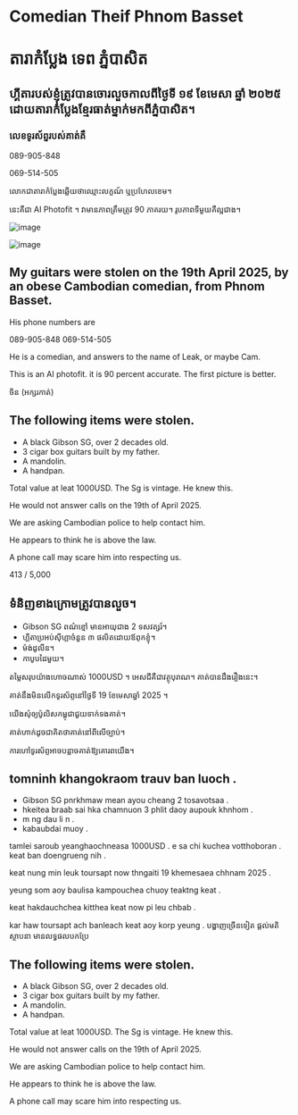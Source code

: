 # Comedian Theif Phnom Basset

# តារាកំប្លែង ទេព ភ្នំបាសិត

## ហ្គីតារបស់ខ្ញុំត្រូវបានចោរលួចកាលពីថ្ងៃទី ១៩ ខែមេសា ឆ្នាំ ២០២៥ ដោយតារាកំប្លែងខ្មែរធាត់ម្នាក់មកពីភ្នំបាសិត។

### លេខទូរស័ព្ទរបស់គាត់គឺ

089-905-848


069-514-505

លោក​ជា​តារា​កំប្លែង​ឆ្លើយ​ថា​ឈ្មោះ​លក្ខណ៍ ឬ​ប្រហែល​ខេម។

នេះគឺជា AI Photofit ។ វាមានភាពត្រឹមត្រូវ 90 ភាគរយ។ រូបភាពទីមួយគឺល្អជាង។

![image](https://github.com/user-attachments/assets/1e7b9b18-c799-4e71-a61d-158d7b9f198e)

![image](https://github.com/user-attachments/assets/0dc4e7c0-b5d4-4298-b3b0-a186d13cf01e)

## My guitars were stolen on the 19th April 2025, by an obese Cambodian comedian, from Phnom Basset.

His phone numbers are 

089-905-848
069-514-505

He is a comedian, and answers to the name of Leak, or maybe Cam.

This is an AI photofit. it is 90 percent accurate. The first picture is better. 


ចិន (អក្សរកាត់)
## The following items were stolen. 

- A black Gibson SG, over 2 decades old.
- 3 cigar box guitars built by my father. 
- A mandolin.
- A handpan.

Total value at leat 1000USD. The Sg is vintage. He knew this. 

He would not answer calls on the 19th of April 2025. 

We are asking Cambodian police to help contact him. 

He appears to think he is above the law.

A phone call may scare him into respecting us.


413 / 5,000
## ទំនិញខាងក្រោមត្រូវបានលួច។

- Gibson SG ពណ៌ខ្មៅ មានអាយុជាង 2 ទសវត្សរ៍។
- ហ្គីតាប្រអប់ស៊ីហ្គាចំនួន ៣ ផលិតដោយឪពុកខ្ញុំ។
- ម៉ង់ដូលីន។
- កាបូបដៃមួយ។

តម្លៃសរុបយ៉ាងហោចណាស់ 1000USD ។ អេសជីគឺជាវត្ថុបុរាណ។ គាត់បានដឹងរឿងនេះ។

គាត់នឹងមិនលើកទូរស័ព្ទនៅថ្ងៃទី 19 ខែមេសាឆ្នាំ 2025 ។

យើង​សុំ​ឲ្យ​ប៉ូលិស​កម្ពុជា​ជួយ​ទាក់ទង​គាត់។

គាត់ហាក់ដូចជាគិតថាគាត់នៅពីលើច្បាប់។

ការហៅទូរស័ព្ទអាចបន្លាចគាត់ឱ្យគោរពយើង។
##  tomninh khangokraom trauv ban luoch . 

- Gibson SG pnrkhmaw  mean ayou cheang 2  tosavotsaa .
-  hkeitea braab sai hka chamnuon 3  phlit daoy aupouk khnhom . 
-  m ng dau li n .
-  kabaubdai muoy .

 tamlei saroub yeanghaochneasa 1000USD  .  e sa chi kuchea votthoboran .  keat ban doengrueng nih . 

 keat nung min leuk toursapt now thngaiti 19  khemesaea chhnam 2025  . 

 yeung​ som​ aoy​ baulisa​ kampouchea​ chuoy​ teaktng​ keat . 

 keat hakdauchchea kitthea keat now pi leu chbab .

 kar haw toursapt ach banleach keat aoy korp yeung .
បង្ហាញ​ច្រើនទៀត
ផ្ដល់​មតិ​ស្ថាបនា
មានលទ្ធផលបកប្រែ

## The following items were stolen. 

- A black Gibson SG, over 2 decades old.
- 3 cigar box guitars built by my father. 
- A mandolin.
- A handpan.

Total value at leat 1000USD. The Sg is vintage. He knew this. 

He would not answer calls on the 19th of April 2025. 

We are asking Cambodian police to help contact him. 

He appears to think he is above the law.

A phone call may scare him into respecting us.

